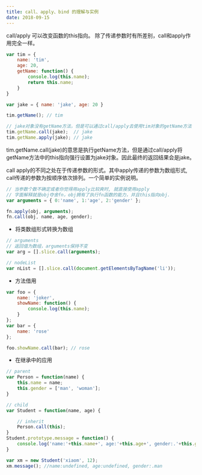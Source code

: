 ```yaml
---
title: call、apply、bind 的理解与实例
date: 2018-09-15 
---
```



call/apply 可以改变函数的this指向。 除了传递参数时有所差别，call和apply作用完全一样。


```javascript
var tim = { 
    name: 'tim', 
    age: 20, 
    getName: function() {
        console.log(this.name);
        return this.name; 
    }
}

var jake = { name: 'jake', age: 20 }

tim.getName(); // tim

// jake对象没有getName方法，但是可以通过call/apply去使用tim对象的getName方法
tim.getName.call(jake);  // jake 
tim.getName.apply(jake); // jake
```

tim.getName.call(jake)的意思是执行getName方法，但是通过call/apply将getName方法中的this指向强行设置为jake对象。因此最终的返回结果会是jake。

call apply的不同之处在于传递参数的形式。其中apply传递的参数为数组形式, call传递的参数为按顺序依次排列。一个简单的实例说明。

```javascript
// 当参数个数不确定或者你觉得用apply比较爽时, 就直接使用apply
// 字面解释就是obj夺舍fn，obj拥有了执行fn函数的能力，并且this指向obj.
var arguments = { 0:'name', 1:'age', 2:'gender' };

fn.apply(obj, arguments);
fn.call(obj, name, age, gender);
```

- 将类数组形式转换为数组

```javascript
// arguments
// 返回值为数组，arguments保持不变
var arg = [].slice.call(arguments);

// nodeList
var nList = [].slice.call(document.getElementsByTagName('li'));
```

- 方法借用

```javascript
var foo = {
    name: 'joker',
    showName: function() {
        console.log(this.name);
    }
};
var bar = {
    name: 'rose'
};

foo.showName.call(bar); // rose
```

- 在继承中的应用

```javascript
// parent
var Person = function(name) {
    this.name = name;
    this.gender = ['man', 'woman'];
}

// child
var Student = function(name, age) {

    // inherit
    Person.call(this);
}
Student.prototype.message = function() {
    console.log('name:'+this.name+', age:'+this.age+', gender:.'+this.gender[0]);
}

var xm = new Student('xiaom', 12);
xm.message(); //name:undefined, age:undefined, gender:.man

```